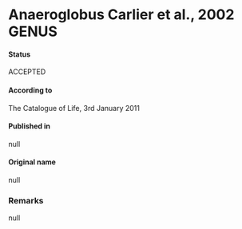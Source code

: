 # Anaeroglobus Carlier et al., 2002 GENUS

#### Status
ACCEPTED

#### According to
The Catalogue of Life, 3rd January 2011

#### Published in
null

#### Original name
null

### Remarks
null